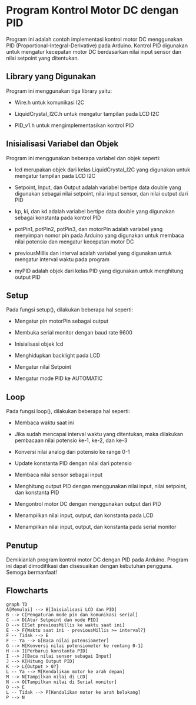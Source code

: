 # Program Kontrol Motor DC dengan PID

Program ini adalah contoh implementasi kontrol motor DC menggunakan PID (Proportional-Integral-Derivative) pada Arduino. Kontrol PID digunakan untuk mengatur kecepatan motor DC berdasarkan nilai input sensor dan nilai setpoint yang ditentukan.

## Library yang Digunakan

Program ini menggunakan tiga library yaitu:

- Wire.h untuk komunikasi I2C

- LiquidCrystal_I2C.h untuk mengatur tampilan pada LCD I2C

- PID_v1.h untuk mengimplementasikan kontrol PID

## Inisialisasi Variabel dan Objek

Program ini menggunakan beberapa variabel dan objek seperti:

- lcd merupakan objek dari kelas LiquidCrystal_I2C yang digunakan untuk mengatur tampilan pada LCD I2C

- Setpoint, Input, dan Output adalah variabel bertipe data double yang digunakan sebagai nilai setpoint, nilai input sensor, dan nilai output dari PID

- kp, ki, dan kd adalah variabel bertipe data double yang digunakan sebagai konstanta pada kontrol PID

- potPin1, potPin2, potPin3, dan motorPin adalah variabel yang menyimpan nomor pin pada Arduino yang digunakan untuk membaca nilai potensio dan mengatur kecepatan motor DC

- previousMillis dan interval adalah variabel yang digunakan untuk mengatur interval waktu pada program

- myPID adalah objek dari kelas PID yang digunakan untuk menghitung output PID

## Setup

Pada fungsi setup(), dilakukan beberapa hal seperti:

- Mengatur pin motorPin sebagai output

- Membuka serial monitor dengan baud rate 9600

- Inisialisasi objek lcd

- Menghidupkan backlight pada LCD

- Mengatur nilai Setpoint

- Mengatur mode PID ke AUTOMATIC

## Loop

Pada fungsi loop(), dilakukan beberapa hal seperti:

- Membaca waktu saat ini

- Jika sudah mencapai interval waktu yang ditentukan, maka dilakukan pembacaan nilai potensio ke-1, ke-2, dan ke-3

- Konversi nilai analog dari potensio ke range 0-1

- Update konstanta PID dengan nilai dari potensio

- Membaca nilai sensor sebagai input

- Menghitung output PID dengan menggunakan nilai input, nilai setpoint, dan konstanta PID

- Mengontrol motor DC dengan menggunakan output dari PID

- Menampilkan nilai input, output, dan konstanta pada LCD

- Menampilkan nilai input, output, dan konstanta pada serial monitor

## Penutup

Demikianlah program kontrol motor DC dengan PID pada Arduino. Program ini dapat dimodifikasi dan disesuaikan dengan kebutuhan pengguna. Semoga bermanfaat!

## Flowcharts 

```mermaid 
graph TD
A[Memulai] --> B[Inisialisasi LCD dan PID]
B --> C[Pengaturan mode pin dan komunikasi serial]
C --> D[Atur Setpoint dan mode PID]
D --> E[Set previousMillis ke waktu saat ini]
E --> F{Waktu saat ini - previousMillis >= interval?}
F -- Tidak --> E
F -- Ya --> G[Baca nilai potensiometer]
G --> H[Konversi nilai potensiometer ke rentang 0-1]
H --> I[Perbarui konstanta PID]
I --> J[Baca nilai sensor sebagai Input]
J --> K[Hitung Output PID]
K --> L{Output > 0?}
L -- Ya --> M[Kendalikan motor ke arah depan]
M --> N[Tampilkan nilai di LCD]
N --> O[Tampilkan nilai di Serial monitor]
O --> E
L -- Tidak --> P[Kendalikan motor ke arah belakang]
P --> N

```

